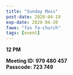 ```yaml
---
title: "Sunday Mass"
post-date: 2020-04-19
exp-date: 2020-04-20
fawe: "fas fa-church"
tags: [event]
---
```

**12 PM**

**Meeting ID: 979 480 457**
<br>
**Passcode: 723 749**